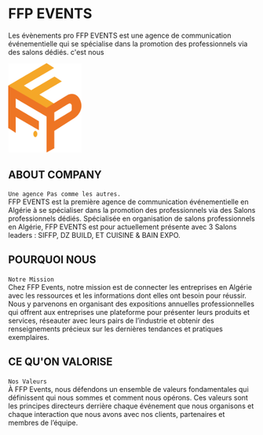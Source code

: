 
# FFP EVENTS

Les évènements pro FFP EVENTS est une agence de communication événementielle qui se spécialise dans la promotion des professionnels via des salons dédiés. c'est nous
 
<img style="width : 150px" src="public/favicon.svg" alt="FFP-EVENTS"/>


## ABOUT COMPANY
`Une agence Pas comme les autres.`\
FFP EVENTS est la première agence de communication événementielle en Algérie à se spécialiser dans la promotion des professionnels via des Salons professionnels dédiés.
Spécialisée en organisation de salons professionnels en Algérie, FFP EVENTS est pour actuellement présente avec 3 Salons leaders : SIFFP, DZ BUILD, ET CUISINE & BAIN EXPO.


## POURQUOI NOUS
`Notre Mission`\
Chez FFP Events, notre mission est de connecter les entreprises en Algérie avec les ressources et les informations dont elles ont besoin pour réussir. Nous y parvenons en organisant des expositions annuelles professionnelles qui offrent aux entreprises une plateforme pour présenter leurs produits et services, réseauter avec leurs pairs de l’industrie et obtenir des renseignements précieux sur les dernières tendances et pratiques exemplaires.


## CE QU'ON VALORISE
`Nos Valeurs`\
À FFP Events, nous défendons un ensemble de valeurs fondamentales qui définissent qui nous sommes et comment nous opérons. Ces valeurs sont les principes directeurs derrière chaque événement que nous organisons et chaque interaction que nous avons avec nos clients, partenaires et membres de l’équipe.



